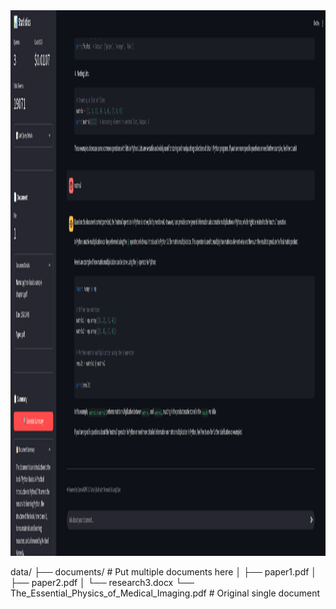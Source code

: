 <img width="1900" height="873" alt="image" src="image.png" />


data/
├── documents/           # Put multiple documents here
│   ├── paper1.pdf
│   ├── paper2.pdf
│   └── research3.docx
└── The_Essential_Physics_of_Medical_Imaging.pdf  # Original single document
